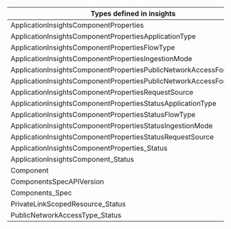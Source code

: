 | Types defined in insights                                             | v1alpha1api20200202 |
|-----------------------------------------------------------------------|---------------------|
| ApplicationInsightsComponentProperties                                | v1alpha1api20200202 |
| ApplicationInsightsComponentPropertiesApplicationType                 | v1alpha1api20200202 |
| ApplicationInsightsComponentPropertiesFlowType                        | v1alpha1api20200202 |
| ApplicationInsightsComponentPropertiesIngestionMode                   | v1alpha1api20200202 |
| ApplicationInsightsComponentPropertiesPublicNetworkAccessForIngestion | v1alpha1api20200202 |
| ApplicationInsightsComponentPropertiesPublicNetworkAccessForQuery     | v1alpha1api20200202 |
| ApplicationInsightsComponentPropertiesRequestSource                   | v1alpha1api20200202 |
| ApplicationInsightsComponentPropertiesStatusApplicationType           | v1alpha1api20200202 |
| ApplicationInsightsComponentPropertiesStatusFlowType                  | v1alpha1api20200202 |
| ApplicationInsightsComponentPropertiesStatusIngestionMode             | v1alpha1api20200202 |
| ApplicationInsightsComponentPropertiesStatusRequestSource             | v1alpha1api20200202 |
| ApplicationInsightsComponentProperties_Status                         | v1alpha1api20200202 |
| ApplicationInsightsComponent_Status                                   | v1alpha1api20200202 |
| Component                                                             | v1alpha1api20200202 |
| ComponentsSpecAPIVersion                                              | v1alpha1api20200202 |
| Components_Spec                                                       | v1alpha1api20200202 |
| PrivateLinkScopedResource_Status                                      | v1alpha1api20200202 |
| PublicNetworkAccessType_Status                                        | v1alpha1api20200202 |

